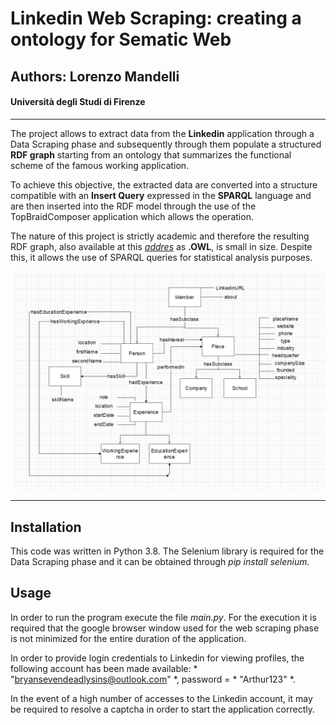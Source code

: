 # Linkedin Web Scraping: creating a ontology for Sematic Web 
## Authors: Lorenzo Mandelli
#### Università degli Studi di Firenze

---

The project allows to extract data from the __Linkedin__ application through a Data Scraping phase and subsequently through them populate a structured __RDF graph__ starting from an ontology that summarizes the functional scheme of the famous working application.

To achieve this objective, the extracted data are converted into a structure compatible with an __Insert Query__ expressed in the __SPARQL__ language and are then inserted into the RDF model through the use of the TopBraidComposer application which allows the operation.

The nature of this project is strictly academic and therefore the resulting RDF graph, also available at this [*addres*](http://lorenzomwebsite.altervista.org/DW/linkedin.owl "OWL file") as __.OWL__, is small in size. Despite this, it allows the use of SPARQL queries for statistical analysis purposes.

![Ontology Schema](images/OntSchema.png "Ontology schema")

---

## Installation

This code was written in Python 3.8. The Selenium library is required for the Data Scraping phase and it can be obtained through *pip install selenium*.

## Usage

In order to run the program execute the file *main.py*. 
For the execution it is required that the google browser window used for the web scraping phase is not minimized for the entire duration of the application.

In order to provide login credentials to Linkedin for viewing profiles, the following account has been made available: * "bryansevendeadlysins@outlook.com" *, password = * "Arthur123" *.

In the event of a high number of accesses to the Linkedin account, it may be required to resolve a captcha in order to start the application correctly.
